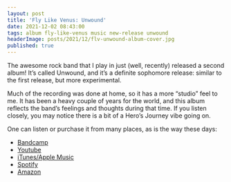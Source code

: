 ```yaml
---
layout: post
title: 'Fly Like Venus: Unwound'
date: 2021-12-02 08:43:00
tags: album fly-like-venus music new-release unwound
headerImage: posts/2021/12/flv-unwound-album-cover.jpg
published: true
---
```


The awesome rock band that I play in just (well, recently) released a second album! It&#8217;s called Unwound, and it&#8217;s a definite sophomore release: similar to the first release, but more experimental.

<!--more-->

Much of the recording was done at home, so it has a more &#8220;studio&#8221; feel to me. It has been a heavy couple of years for the world, and this album reflects the band&#8217;s feelings and thoughts during that time. If you listen closely, you may notice there is a bit of a Hero&#8217;s Journey vibe going on.

One can listen or purchase it from many places, as is the way these days:

* [Bandcamp](https://flylikevenus.bandcamp.com/releases)
* [Youtube](https://music.youtube.com/channel/UCZM6OHNCjdvKJvjseMNVihA)
* [iTunes/Apple Music](https://music.apple.com/us/artist/fly-like-venus/1250934211)
* [Spotify](https://open.spotify.com/artist/0UTm3Fpds4BVrvSFIGj2iD?si=bbO-4hnjQWqTSBm3MZWeog&dl_branch=1)
* [Amazon](https://www.amazon.com/s?k=Fly+Like+Venus&i=digital-music)
